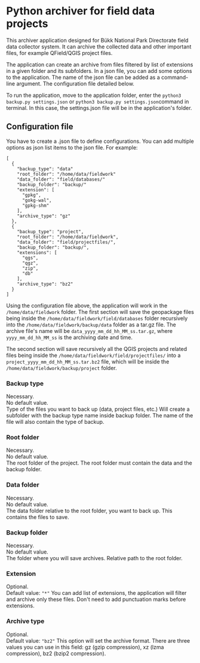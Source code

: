 # Python archiver for field data projects

This archiver application designed for Bükk National Park Directorate field data collector
system. It can archive the collected data and other important files, for example
QField/QGIS project files.

The application can create an archive from files filtered by list of extensions in a given
folder and its subfolders. In a json file, you can add some options to the application.
The name of the json file can be added as a command-line argument. The configuration file
detailed below.

To run the application, move to the application folder, enter the
`python3 backup.py settings.json` or `python3 backup.py settings.json`command in terminal.
In this case, the settings.json file will be in the application's folder.

## Configuration file

You have to create a .json file to define configurations. You can add multiple options as
json list items to the json file. For example:

    [
      {
        "backup_type": "data"
        "root_folder": "/home/data/fieldwork"
        "data_folder": "field/databases/"
        "backup_folder": "backup/"
        "extension": [
          "gpkg",
          "gokg-wal",
          "gpkg-shm"
        ],
        "archive_type": "gz"
      },
      {
        "backup_type": "project",
        "root_folder": "/home/data/fieldwork",
        "data_folder": "field/projectfiles/",
        "backup_folder": "backup/",
        "extensions": [
          "qgs",
          "qgz",
          "zip",
          "db"
        ],
        "archive_type": "bz2"
      }
    ]

Using the configuration file above, the application will work in the
`/home/data/fieldwork` folder. The first section will save the geopackage files being
inside the `/home/data/fieldwork/field/databases` folder recursively into the
`/home/data/fieldwork/backup/data` folder as a tar.gz file. The archive file's name will
be `data_yyyy_mm_dd_hh_MM_ss.tar.gz`, where `yyyy_mm_dd_hh_MM_ss` is the archiving date
and time.  

The second section will save recursively all the QGIS projects and related files being
inside the `/home/data/fieldwork/field/projectfiles/` into a
`project_yyyy_mm_dd_hh_MM_ss.tar.bz2` file, which will be inside the
`/home/data/fieldwork/backup/project` folder.

### Backup type
Necessary.  
No default value.  
Type of the files you want to back up (data, project files, etc.) Will create a subfolder
with the backup type name inside backup folder. The name of the file will also contain
the type of backup.

### Root folder
Necessary.  
No default value.  
The root folder of the project. The root folder must contain the 
data and the backup folder.

### Data folder
Necessary.  
No default value.  
The data folder relative to the root folder, you want to back up. This contains the files
to save.

### Backup folder
Necessary.  
No default value.  
The folder where you will save archives. Relative path to the root folder.

### Extension
Optional.  
Default value: `"*"`
You can add list of extensions, the application will filter and archive only these files.
Don't need to add punctuation marks before extensions.

### Archive type
Optional.  
Default value: `"bz2"`
This option will set the archive format.
There are three values you can use in this field: gz (gzip compression), xz (lzma
compression), bz2 (bzip2 compression). 